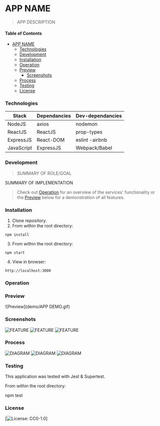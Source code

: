 # APP NAME

>APP DESCRIPTION

#### Table of Contents

* [APP NAME](#)
     * [Technologies](#Technologies)
     * [Development](#Development)
     * [Installation](#Installation)
     * [Operation](#Operation)
     * [Preview](#Preview)
       * [Screenshots](#Screenshots)
     * [Process](#Process)
     * [Testing](#Testing)
     * [License](#License)

### Technologies

|    Stack   | Dependancies | Dev-dependancies |
|------------|--------------|------------------|
|   NodeJS   |    axios     |     nodemon      |
|  ReactJS   |   ReactJS    |   prop-types     |
| ExpressJS  |  React-DOM   |   eslint -airbnb |
| JavaScript |  ExpressJS   | Webpack/Babel    |

### Development

> SUMMARY OF ROLE/GOAL

SUMMARY OF IMPLEMENTATION

> Check out [Operation](#Operation) for an overview of the services' functionality or the [Preview](#Preview) below for a demonstration of all features.


### Installation

1. Clone repository.
2. From within the root directory:

``
npm install
``

3. From within the root directory:

``
npm start
``

4. View in browser:

``
http://localhost:3000
``

### Operation



### Preview

![Preview](demo/APP DEMO.gif)

### Screenshots

![FEATURE](demo/FEATURE.png "FEATURE NAME")
![FEATURE](demo/FEATURE.png "FEATURE NAME")
![FEATURE](demo/FEATURE.png "FEATURE NAME")

### Process

![DIAGRAM](demo/DIAGRAM.png "Diagram Here")
![DIAGRAM](demo/DIAGRAM.png "Diagram Here")
![DIAGRAM](demo/DIAGRAM.png "Diagram Here")

### Testing

This application was tested with Jest & Supertest.

From within the root directory:

npm test

### License

[![License: CC0-1.0](https://licensebuttons.net/l/zero/1.0/80x15.png)]
